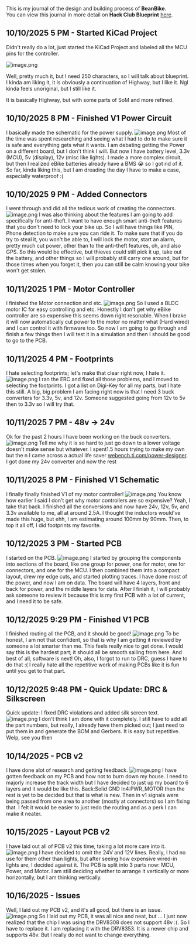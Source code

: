 <!--
  ===================    !!READ THIS NOTICE!!   ====================
  DO NOT edit this file manually. Your changes WILL BE OVERWRITTEN!
  This journal is auto generated and updated by Hack Club Blueprint.
  To edit this file, please edit your journal entries on Blueprint.
  ==================================================================
-->

This is my journal of the design and building process of **BeanBike**.  
You can view this journal in more detail on **Hack Club Blueprint** [here](https://blueprint.hackclub.com/projects/396).


## 10/10/2025 5 PM - Started KiCad Project  

Didn't really do a lot, just started the KiCad Project and labeled all the MCU pins for the controller.

![image.png](https://blueprint.hackclub.com/user-attachments/blobs/proxy/eyJfcmFpbHMiOnsiZGF0YSI6MTUxMywicHVyIjoiYmxvYl9pZCJ9fQ==--a9143516e9c36189a78fa9728de7c93dc4bf3c46/image.png)


Well, pretty much it, but I need 250 characters, so I will talk about blueprint. I kinda am liking it, it is obviously a continuation of Highway, but I like it. Ngl kinda feels unoriginal, but I still like it. 

It is basically Highway, but with some parts of SoM and more refined.  

## 10/10/2025 8 PM - Finished V1 Power Circuit  

I basically made the schematic for the power supply.
![image.png](https://blueprint.hackclub.com/user-attachments/blobs/proxy/eyJfcmFpbHMiOnsiZGF0YSI6MTUzNCwicHVyIjoiYmxvYl9pZCJ9fQ==--8241470e2299ee4d2047ad70ae19330d94f9d8c5/image.png)
Most of the time was spent researching and seeing what I had to do to make sure it is safe and everything gets what it wants. I am debating getting the Power on a different board, but I don't think I will.
But now I have battery level, 3.3v (MCU), 5v (display), 12v (misc like lights). 
I made a more complex circuit, but then I realized eBike batteries already have a BMS 😭 so I got rid of it.
So far, kinda liking this, but I am dreading the day I have to make a case, especially waterproof :(  

## 10/10/2025 9 PM - Added Connectors  

I went through and did all the tedious work of creating the connectors. 
![image.png](https://blueprint.hackclub.com/user-attachments/blobs/proxy/eyJfcmFpbHMiOnsiZGF0YSI6MTU0MywicHVyIjoiYmxvYl9pZCJ9fQ==--e89d0bf58e68c16cda045891f44fc5b6902c0a66/image.png)
I was also thinking about the features I am going to add specifically for anti-theft. I want to have enough smart anti-theft features that you don't need to lock your bike up. So I will have things like PIN, Phone detection to make sure you can ride it. To make sure that if you do try to steal it, you won't be able to, I will lock the motor, start an alarm, pretty much cut power, other than to the anti-theft features, oh, and also GPS. So this would be effective, but thieves could still pick it up, take out the battery, and other things so I will probably still carry one around, but for those times when you forget it, then you can still be calm knowing your bike won't get stolen.  

## 10/11/2025 1 PM - Motor Controller  

I finished the Motor connection and etc.
![image.png](https://blueprint.hackclub.com/user-attachments/blobs/proxy/eyJfcmFpbHMiOnsiZGF0YSI6MTY0MCwicHVyIjoiYmxvYl9pZCJ9fQ==--03ccd02f88be4c9362fb244c248106f154a25d63/image.png)
So I used a BLDC motor IC for easy controlling and etc. Honestly I don't get why eBike controller are so expensive this seems down right resonable.
When I brake it will now automatically cut power to the motor no matter what (Hard wired) and I can control it with firmware too. So now I am going to go through and finish a few things then I will test it in a simulation and then I should be good to go to the PCB.  

## 10/11/2025 4 PM - Footprints  

I hate selecting footprints; let's make that clear right now, I hate it.
![image.png](https://blueprint.hackclub.com/user-attachments/blobs/proxy/eyJfcmFpbHMiOnsiZGF0YSI6MTY3MCwicHVyIjoiYmxvYl9pZCJ9fQ==--02d80125252332b05c6f6fb64ecf9d814c531c28/image.png)
I ran the ERC and fixed all those problems, and I moved to selecting the footprints. I got a list on Digi-Key for all my parts, but I hate this still. A big, big problem I am facing right now is that I need 3 buck converters for 3.3v, 5v, and 12v. Someone suggested going from 12v to 5v then to 3.3v so I will try that.  

## 10/11/2025 7 PM - 48v -> 24v  

Ok for the past 2 hours I have been working on the buck converters.
![image.png](https://blueprint.hackclub.com/user-attachments/blobs/proxy/eyJfcmFpbHMiOnsiZGF0YSI6MTY5OSwicHVyIjoiYmxvYl9pZCJ9fQ==--883f798163d37c0d06bf2b47560470d24ca28e1a/image.png)
Tell me why it is so hard to just go down to a lower voltage doesn't make sense but whatever. I spent1.5 hours trying to make my own but the n I came across a actual life saver [webench.ti.com/power-designer](webench.ti.com/power-designer). I got done my 24v converter and now the rest  

## 10/11/2025 8 PM - Finished V1 Schematic  

I finally finally finished V1 of my motor controller!
![image.png](https://blueprint.hackclub.com/user-attachments/blobs/proxy/eyJfcmFpbHMiOnsiZGF0YSI6MTcxOSwicHVyIjoiYmxvYl9pZCJ9fQ==--e81ce31382838081d9f66ed0659053e2d6eead8b/image.png)
You know how earlier I said I don't get why motor controllers are so expensive? Yeah, I take that back. I finished all the conversions and now have 24v, 12v, 5v, and 3.3v available to me, all at around 2.5A. I thought the inductors would've made this huge, but ehh, I am estimating around 100mm by 90mm. Then, to top it all off, I did footprints my favorite.  

## 10/12/2025 3 PM - Started PCB  

I started on the PCB.
![image.png](https://blueprint.hackclub.com/user-attachments/blobs/proxy/eyJfcmFpbHMiOnsiZGF0YSI6MTg2OCwicHVyIjoiYmxvYl9pZCJ9fQ==--89756bc4c9c01c7c5119c1e327a72a686d879c30/image.png)
I started by grouping the components into sections of the board, like one group for power, one for motor, one for connectors, and one for the MCU. I then combined them into a compact layout, drew my edge cuts, and started plotting traces. I have done most of the power, and now I am on data. The board will have 4 layers, front and back for power, and the middle layers for data. After I finish it, I will probably ask someone to review it because this is my first PCB with a lot of current, and I need it to be safe.  

## 10/12/2025 9:29 PM - Finished V1 PCB  

I finished routing all the PCB, and it should be good!
![image.png](https://blueprint.hackclub.com/user-attachments/blobs/proxy/eyJfcmFpbHMiOnsiZGF0YSI6MTkxOSwicHVyIjoiYmxvYl9pZCJ9fQ==--72c7977c4bda1612ea090db430647902a0f86e98/image.png)
To be honest, I am not that confident, so that is why I am getting it reviewed by someone a lot smarter than me. This feels really nice to get done. I would say this is the hardest part; it should all be smooth sailing from here. And best of all, software is next! Oh, also, I forgot to run to DRC, guess I have to do that :( I really hate all the repetitive work of making PCBs like it is fun until you get to that part.  

## 10/12/2025 9:48 PM - Quick Update: DRC & Silkscreen  

Quick update: I fixed DRC violations and added silk screen text.  
![image.png](https://blueprint.hackclub.com/user-attachments/blobs/proxy/eyJfcmFpbHMiOnsiZGF0YSI6MTkyMSwicHVyIjoiYmxvYl9pZCJ9fQ==--3a524b9488808c1dd136c4c42497d863675c9223/image.png)
I don't think I am done with it completely. I still have to add all the part numbers, but really, I already have them picked out; I just need to put them in and generate the BOM and Gerbers. It is easy but repetitive. Welp, see you then  

## 10/14/2025 - PCB v2  

I have done alot of research and getting feedback.
![image.png](https://blueprint.hackclub.com/user-attachments/blobs/proxy/eyJfcmFpbHMiOnsiZGF0YSI6MjI1NiwicHVyIjoiYmxvYl9pZCJ9fQ==--d4da2f98b9ea5b46ba5ad298e70d54c87835423a/image.png)
I have gotten feedback on my PCB and how not to burn down my house. I need to majorly increase the track width but I have decided to just up my board to 6 layers and it would be like this. Back:Solid GND In4:PWR_MOTOR then the rest is yet to be decided but that is what is new. Then in v1 signals were being passed from one area to another (mostly at connectors) so I am fixing that. I felt it would be easier to just redo the routing and as a perk I can make it neater.  

## 10/15/2025 - Layout PCB v2  

I have laid out all of PCB v2 this time, taking a lot more care into it.
![image.png](https://blueprint.hackclub.com/user-attachments/blobs/proxy/eyJfcmFpbHMiOnsiZGF0YSI6MjQxOCwicHVyIjoiYmxvYl9pZCJ9fQ==--51fb2eb957b323b2416679f8a18b720a91a96e1b/image.png)
I have decided to omit the 24V and 12V lines. Really, I had no use for them other than lights, but after seeing how expensive wired-in lights are, I decided against it. The PCB is split into 3 parts now: MCU, Power, and Motor. I am still deciding whether to arrange it vertically or more horizontally, but I am thinking vertically.  

## 10/16/2025 - Issues  

Well, I laid out my PCB v2, and it's all good, but there is an issue.
![image.png](https://blueprint.hackclub.com/user-attachments/blobs/proxy/eyJfcmFpbHMiOnsiZGF0YSI6MjU0NywicHVyIjoiYmxvYl9pZCJ9fQ==--5e7ac3b7661c56ba94f7b6e6dff487882c250a19/image.png)
So I laid out my PCB, it was all nice and neat, but ... I just now realized that the chip I was using the DRV8308 does not support 48v :(. So I have to replace it. I am replacing it with the DRV8353. It is a newer chip and supports 48v. But I really do not want to change everything.  

